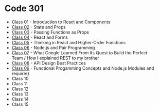 # Code 301

- [Class 01](./code-301/class-01.md) - Introduction to React and Components
- [Class 02](./code-301/class-02.md) - State and Props
- [Class 03](./code-301/class-03.md) - Passing Functions as Props
- [Class 04](./code-301/class-04.md) - React and Forms
- [Class 05](./code-301/class-05.md) - Thinking in React and Higher-Order Functions
- [Class 06](./code-301/class-06.md) - Node.js and Pair Programming
- [Class 07](./code-301/class-07.md) - What Google Learned From Its Quest to Build the Perfect Team / How I explained REST to my brother
- [Class 08](./code-301/class-08.md) - API Design Best Practices
- [Class 09](./code-301/class-09.md) - Functional Progamming Concepts and Node.js Modules and require()
- Class 10
- Class 11
- Class 12
- Class 13
- Class 14
- Class 15